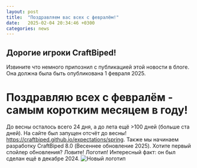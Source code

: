 ```yaml
---
layout: post
title:  "Поздравляем вас всех с февралём!"
date:   2025-02-04 20:34:46 +0300
categories: news
---
```

## Дорогие игроки CraftBiped!
Извините что немного припознил с публикацией этой новости в блоге. Она должна была быть опубликована 1 февраля 2025.


# Поздравляю всех с февралём - самым коротким месяцем в году!
До весны осталось всего 24 дня, а до лета ещё >100 дней (больше ста дней).
На сайте был запущен отсчёт до весны! <https://craftbiped.github.io/expectations/spring>.
Также мы начинаем разработку CraftBiped 8.0 (Весеннее обновление 2025). Хотите первый спойлер обновления? Ловите! Логотип! Интересный факт: он был сделан ещё в декабре 2024.
![Новый логотип](https://github.com/user-attachments/assets/548d0c0a-d4b3-4a9f-95e6-383c5a2a59bd)
